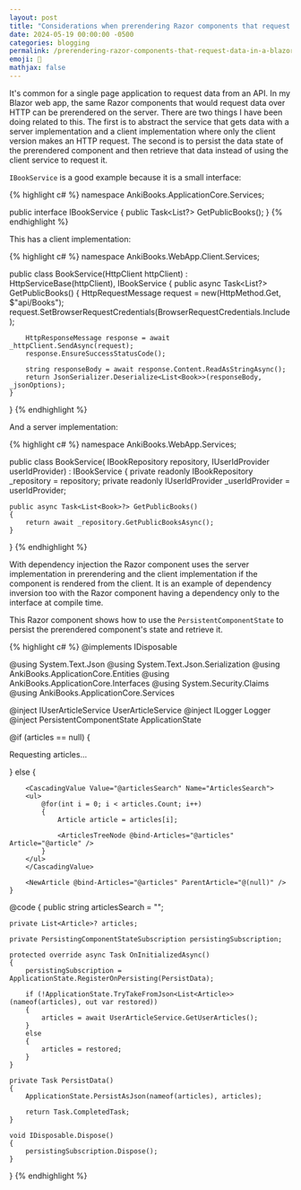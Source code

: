 ```yaml
---
layout: post
title: "Considerations when prerendering Razor components that request data in a Blazor Web App"
date: 2024-05-19 00:00:00 -0500
categories: blogging
permalink: /prerendering-razor-components-that-request-data-in-a-blazor-web-app
emoji: 🫡
mathjax: false
---
```


It's common for a single page application to request data from an API. In my Blazor web app, the same Razor components that would request data over HTTP can be prerendered on the server. There are two things I have been doing related to this. The first is to abstract the service that gets data with a server implementation and a client implementation where only the client version makes an HTTP request. The second is to persist the data state of the prerendered component and then retrieve that data instead of using the client service to request it.

`IBookService` is a good example because it is a small interface:

{% highlight c# %}
namespace AnkiBooks.ApplicationCore.Services;

public interface IBookService
{
    public Task<List<Book>?> GetPublicBooks();
}
{% endhighlight %}

This has a client implementation:

{% highlight c# %}
namespace AnkiBooks.WebApp.Client.Services;

public class BookService(HttpClient httpClient) : HttpServiceBase(httpClient), IBookService
{
    public async Task<List<Book>?> GetPublicBooks()
    {
        HttpRequestMessage request = new(HttpMethod.Get, $"api/Books");
        request.SetBrowserRequestCredentials(BrowserRequestCredentials.Include);

        HttpResponseMessage response = await _httpClient.SendAsync(request);
        response.EnsureSuccessStatusCode();

        string responseBody = await response.Content.ReadAsStringAsync();
        return JsonSerializer.Deserialize<List<Book>>(responseBody, _jsonOptions);
    }
}
{% endhighlight %}

And a server implementation:

{% highlight c# %}
namespace AnkiBooks.WebApp.Services;

public class BookService(   IBookRepository repository,
                            IUserIdProvider userIdProvider) : IBookService
{
    private readonly IBookRepository _repository = repository;
    private readonly IUserIdProvider _userIdProvider = userIdProvider;

    public async Task<List<Book>?> GetPublicBooks()
    {
        return await _repository.GetPublicBooksAsync();
    }
}
{% endhighlight %}

With dependency injection the Razor component uses the server implementation in prerendering and the client implementation if the component is rendered from the client. It is an example of dependency inversion too with the Razor component having a dependency only to the interface at compile time.

This Razor component shows how to use the `PersistentComponentState` to persist the prerendered component's state and retrieve it.

{% highlight c# %}
@implements IDisposable

@using System.Text.Json
@using System.Text.Json.Serialization
@using AnkiBooks.ApplicationCore.Entities
@using AnkiBooks.ApplicationCore.Interfaces
@using System.Security.Claims
@using AnkiBooks.ApplicationCore.Services

@inject IUserArticleService UserArticleService
@inject ILogger<ArticlesTree> Logger
@inject PersistentComponentState ApplicationState

<div>
    @if (articles == null)
    {
        <p class="p-4 text-center">Requesting articles...</p>
    }
    else
    {
        <div class="m-4">
            <InputText @bind-Value="@articlesSearch" type="search" class="p-1 w-100-percent" placeholder="Search articles:" />
        </div>

        <CascadingValue Value="@articlesSearch" Name="ArticlesSearch">
        <ul>
            @for(int i = 0; i < articles.Count; i++)
            {
                Article article = articles[i];

                <ArticlesTreeNode @bind-Articles="@articles" Article="@article" />
            }
        </ul>
        </CascadingValue>

        <NewArticle @bind-Articles="@articles" ParentArticle="@(null)" />
    }
</div>

@code {
    public string articlesSearch = "";

    private List<Article>? articles;

    private PersistingComponentStateSubscription persistingSubscription;

    protected override async Task OnInitializedAsync()
    {
        persistingSubscription = ApplicationState.RegisterOnPersisting(PersistData);

        if (!ApplicationState.TryTakeFromJson<List<Article>>(nameof(articles), out var restored))
        {
            articles = await UserArticleService.GetUserArticles();
        }
        else
        {
            articles = restored;
        }
    }

    private Task PersistData()
    {
        ApplicationState.PersistAsJson(nameof(articles), articles);

        return Task.CompletedTask;
    }

    void IDisposable.Dispose()
    {
        persistingSubscription.Dispose();
    }
}
{% endhighlight %}